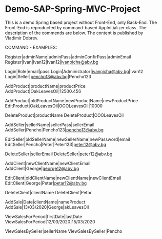 # Demo-SAP-Spring-MVC-Project
This is a demo Spring based project without Front-End, only Back-End. The Front-End is reproducted by command-based AppInitializer class. The description of the commends are below.
The content is published by Vladimir Dobrev.

COMMAND - EXAMPLES:

Register|adminName|adminPass|adminConfirPass|adminEmail
Register|Ivan|Ivan12|Ivan12|ivanpicha@abv.bg

Login|Role|email|pass
Login|Administrator|ivanpicha@abv.bg|Ivan12
Login|Seller|pencho13@abv.bg|Pencho123

AddProduct|productName|productPrice
AddProduct|OakLeavesOil|12500.456

AddProduct|oldProductName|newProductName|newProductPrice
EditProduct|OakLeavesOil|OOOLeavesOil|10000

DeleteProduct|productName
DeleteProduct|OOOLeavesOil

AddSeller|sellerName|sellerPass|sellerEmail
AddSeller|Pencho|Pencho123|pencho13@abv.bg

EditSeller|oldSellerName|newSellerName|newPassword|email
EditSeller|Pencho|Peter|Peter123|peter12@abv.bg

DeleteSeller|sellerEmail
DeleteSeller|peter12@abv.bg

AddClient|newClientName|newClientEmail
AddClient|George|george12@abv.bg

EditClient|oldClientName|newClientName|newClientEmail
EditClient|George|Petar|petar12@abv.bg

DeleteClient|clientName
DeleteClient|Petar

AddSale|Date|clientName|nameProduct
AddSale|13/03/2020|George|akLeavesOil

ViewSalesForPeriod|firstDate|lastDate
ViewSalesForPeriod|12/03/2020|15/03/2020

ViewSalesBySeller|sellerName
ViewSalesBySeller|Pencho
